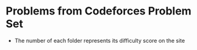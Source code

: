 # Problems from Codeforces Problem Set
- The number of each folder represents its difficulty score on the site
